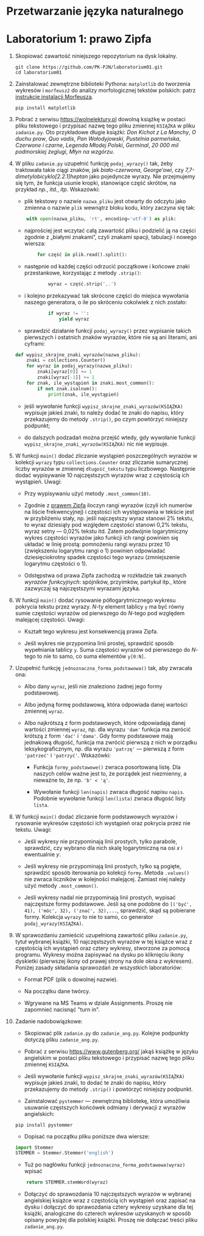 # Przetwarzanie języka naturalnego
# Laboratorium 1: prawo Zipfa

1. Skopiować zawartość niniejszego repozytorium
na dysk lokalny.

    ```
    git clone https://github.com/PK-PJN/laboratorium01.git
    cd laboratorium01
    ```

2. Zainstalować zewnętrzne biblioteki Pythona:
`matplotlib` do tworzenia wykresów i `morfeusz2`
do analizy morfologicznej tekstów polskich: patrz
[instrukcje instalacji Morfeusza](http://morfeusz.sgjp.pl/download/).

    ```
    pip install matplotlib
    ```

3. Pobrać z serwisu https://wolnelektury.pl dowolną książkę
w postaci pliku tekstowego i przypisać nazwę tego pliku
zmiennej `KSIĄŻKA` w pliku `zadanie.py`. Oto przykładowe
długie książki: *Don Kichot z La Manchy*, *O duchu praw*,
*Quo vadis*, *Pan Wołodyjowski*, *Pustelnia parmeńska*,
*Czerwone i czarne*, *Legenda Młodej Polski*, *Germinal*,
*20 000 mil podmorskiej żeglugi*, *Młyn na wzgórzu*.

4. W pliku `zadanie.py` uzupełnić funkcję `podaj_wyrazy()`
tak, żeby traktowała takie ciągi znaków, jak *biało-czerwona*,
*George’owi*, czy *7,7-dimetylobicyklo[2.2.1]heptan* jako
pojedyncze wyrazy. Nie przejmujemy się tym, że funkcja
usunie kropki, stanowiące część skrótów, na przykład
*np.*, *itd.*, *itp.* Wskazówki:

    * plik tekstowy o nazwie `nazwa_pliku` jest otwarty
    do odczytu jako zmienna o nazwie `plik` wewnątrz bloku
    kodu, który zaczyna się tak:

    ```python
        with open(nazwa_pliku, 'rt', encoding='utf-8') as plik:
    ```

    * najprościej jest wczytać całą zawartość pliku
    i podzielić ją na części zgodnie z „białymi znakami”,
    czyli znakami spacji, tabulacji i nowego wiersza:

    ```python
            for część in plik.read().split():
    ```

    * następnie od każdej części odrzucić początkowe
    i końcowe znaki przestankowe, korzystając z metody
    `.strip()`:

    ```python
                wyraz = część.strip(',.')
    ```

    * i kolejno przekazywać tak skrócone części do miejsca
    wywołania naszego generatora, o ile po skróceniu
    cokolwiek z nich zostało:

    ```python
                if wyraz != '':
                    yield wyraz
    ```

    * sprawdzić działanie funkcji `podaj_wyrazy()` przez
    wypisanie takich pierwszych i ostatnich znaków wyrazów,
    które nie są ani literami, ani cyframi:

    ```python
    def wypisz_skrajne_znaki_wyrazów(nazwa_pliku):
        znaki = collections.Counter()
        for wyraz in podaj_wyrazy(nazwa_pliku):
            znaki[wyraz[0]] += 1
            znaki[wyraz[-1]] += 1
        for znak, ile_wystąpień in znaki.most_common():
            if not znak.isalnum():
                print(znak, ile_wystąpień)
    ```

    * jeśli wywołanie funkcji `wypisz_skrajne_znaki_wyrazów(KSIĄŻKA)`
    wypisuje jakieś znaki, to należy dodać te znaki do napisu,
    który przekazujemy do metody `.strip()`, po czym powtórzyć
    niniejszy podpunkt;

    * do dalszych podzadań można przejść wtedy, gdy wywołanie
    funkcji `wypisz_skrajne_znaki_wyrazów(KSIĄŻKA)`
    nic nie wypisuje.

5. W funkcji `main()` dodać zliczanie wystąpień poszczególnych
wyrazów w kolekcji `wyrazy` typu `collections.Counter` oraz
zliczanie sumarycznej liczby wyrazów w zmiennej `długość_tekstu`
typu liczbowego. Następnie dodać wypisywanie 10 najczęstszych
wyrazów wraz z częstością ich wystąpień. Uwagi:

    * Przy wypisywaniu użyć metody `.most_common(10)`.

    * Zgodnie z
    [prawem Zipfa](https://pl.wikipedia.org/wiki/Prawo_Zipfa)
    iloczyn rangi wyrazów (czyli ich numerów na liście
    frekwencyjnej) i częstości ich występowania w tekście
    jest w przybliżeniu stały, np. jeśli najczęstszy wyraz
    stanowi 2% tekstu, to wyraz dziesiąty pod względem
    częstości stanowi 0,2% tekstu, wyraz setny — 0,02%
    tekstu itd. Zatem podwójnie logarytmiczny wykres
    częstości wyrazów jako funkcji ich rangi powinien
    się układać w linię prostą: pomnożeniu rangi wyrazu
    przez 10 (zwiększeniu logarytmu rangi o 1) powinien
    odpowiadać dziesięciokrotny spadek częstości tego
    wyrazu (zmniejszenie logarytmu częstości o 1).

    * Odstępstwa od prawa Zipfa zachodzą w rozkładzie
    tak zwanych *wyrazów funkcyjnych*: spójników,
    przyimków, partykuł itp., które zazwyczaj są
    najczęstszymi wyrazami języka.

6. W funkcji `main()` dodać rysowanie półlogarytmicznego
wykresu pokrycia tekstu przez wyrazy. *N*-ty element
tablicy `y` ma być równy sumie częstości wyrazów
od pierwszego do *N*-tego pod względem malejącej
częstości. Uwagi:

    * Kształt tego wykresu jest konsekwencją prawa Zipfa.

    * Jeśli wykres nie przypomina linii prostej, sprawdzić
    sposób wypełniania tablicy `y`. Suma częstości wyrazów
    od pierwszego do *N*-tego to nie to samo, co suma
    elementów `y[0:N]`.

7. Uzupełnić funkcję `jednoznaczna_forma_podstawowa()` tak,
aby zwracała ona:

    * Albo dany `wyraz`, jeśli nie znaleziono żadnej jego
    formy podstawowej.

    * Albo jedyną formę podstawową, która odpowiada danej
    wartości zmiennej `wyraz`.

    * Albo najkrótszą z form podstawowych, które odpowiadają
    danej wartości zmiennej `wyraz`, np. dla wyrazu `'dam'`
    funkcja ma zwrócić krótszą z form `'dać'` i `'dama'`.
    Gdy formy podstawowe mają jednakową długość, funkcja
    ma zwrócić pierwszą z nich w porządku leksykograficznym,
    np. dla wyrazu `'patrzę'` — pierwszą z form `'patrzeć'`
    i `'patrzyć'`. Wskazówki:

        * Funkcja `formy_podstawowe()` zwraca posortowaną listę.
        Dla naszych celów ważne jest to, że porządek jest
        niezmienny, a nieważne to, że np. `'b' < 'ą'`.

        * Wywołanie funkcji `len(napis)` zwraca długość
        napisu `napis`. Podobnie wywołanie funkcji
        `len(lista)` zwraca długość listy `lista`.

8. W funkcji `main()` dodać zliczanie form podstawowych wyrazów
i rysowanie wykresów częstości ich wystąpień oraz pokrycia
przez nie tekstu. Uwagi:

    * Jeśli wykresy nie przypominają linii prostych, tylko
    parabole, sprawdzić, czy wybrano dla nich skalę
    logarytmiczną na osi *x* i ewentualnie *y*.

    * Jeśli wykresy nie przypominają linii prostych, tylko
    są pogięte, sprawdzić sposób iterowania po kolekcji
    `formy`. Metoda `.values()` nie zwraca liczników
    w kolejności malejącej. Zamiast niej należy użyć metody
    `.most_common()`.

    * Jeśli wykresy nadal nie przypominają linii prostych,
    wypisać najczęstsze formy podstawowe. Jeśli są one
    podobne do `[('być', 41), ('móc', 32), ('znać', 32),...`,
    sprawdzić, skąd są pobierane formy. Kolekcja `wyrazy`
    to nie to samo, co generator `podaj_wyrazy(KSIĄŻKA)`.

9. W sprawozdaniu zamieścić uzupełnioną zawartość pliku
`zadanie.py`, tytuł wybranej książki, 10 najczęstszych
wyrazów w tej książce wraz z częstością ich wystąpień
oraz cztery wykresy, stworzone za pomocą programu.
Wykresy można zapisywać na dysku po kliknięciu ikony
dyskietki (pierwszej ikony od prawej strony na dole
okna z wykresem). Poniżej zasady składania sprawozdań
ze wszystkich laboratoriów:

    * Format PDF (plik o dowolnej nazwie).

    * Na początku dane twórcy.

    * Wgrywane na MS Teams w dziale Assignments.
    Proszę nie zapomnieć nacisnąć "turn in".

10. Zadanie nadobowiązkowe:

    * Skopiować plik `zadanie.py` do `zadanie_ang.py`.
    Kolejne podpunkty dotyczą pliku `zadanie_ang.py`.

    * Pobrać z serwisu https://www.gutenberg.org/ jakąś książkę
    w języku angielskim w postaci pliku tekstowego i przypisać
    nazwę tego pliku zmiennej `KSIĄŻKA`.

    * Jeśli wywołanie funkcji `wypisz_skrajne_znaki_wyrazów(KSIĄŻKA)`
    wypisuje jakieś znaki, to dodać te znaki do napisu, który
    przekazujemy do metody `.strip()` i powtórzyć niniejszy podpunkt.

    * Zainstalować `pystemmer` — zewnętrzną bibliotekę, która
    umożliwia usuwanie częstszych końcówek odmiany i derywacji
    z wyrazów angielskich:

    ```
    pip install pystemmer
    ```

    * Dopisać na początku pliku poniższe dwa wiersze:

    ```python
    import Stemmer
    STEMMER = Stemmer.Stemmer('english')
    ```

    * Tuż po nagłówku funkcji `jednoznaczna_forma_podstawowa(wyraz)`
    wpisać

    ```python
        return STEMMER.stemWord(wyraz)
    ```

    * Dołączyć do sprawozdania 10 najczęstszych wyrazów
    w wybranej angielskiej książce wraz z częstością
    ich wystąpień oraz zapisać na dysku i dołączyć
    do sprawozdania cztery wykresy uzyskane dla tej
    książki, analogiczne do czterech wykresów uzyskanych
    w sposób opisany powyżej dla polskiej książki.
    Proszę nie dołączać treści pliku `zadanie_ang.py`.
